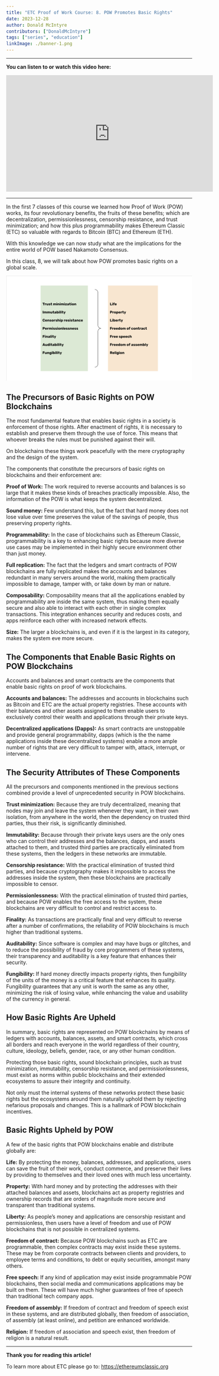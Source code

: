 ```yaml
---
title: "ETC Proof of Work Course: 8. POW Promotes Basic Rights"
date: 2023-12-28
author: Donald McIntyre
contributors: ["DonaldMcIntyre"]
tags: ["series", "education"]
linkImage: ./banner-1.png
---
```


---
**You can listen to or watch this video here:**

<iframe width="560" height="315" src="https://www.youtube.com/embed/-PihVFWCAvk?si=0S17Idezb6LNQzxv" title="YouTube video player" frameborder="0" allow="accelerometer; autoplay; clipboard-write; encrypted-media; gyroscope; picture-in-picture; web-share" allowfullscreen></iframe>

---

In the first 7 classes of this course we learned how Proof of Work (POW) works, its four revolutionary benefits, the fruits of these benefits; which are decentralization, permissionlessness, censorship resistance, and trust minimization; and how this plus programmability makes Ethereum Classic (ETC) so valuable with regards to Bitcoin (BTC) and Ethereum (ETH). 

With this knowledge we can now study what are the implications for the entire world of POW based Nakamoto Consensus.

In this class, 8, we will talk about how POW promotes basic rights on a global scale.

![](1.png)

## The Precursors of Basic Rights on POW Blockchains

The most fundamental feature that enables basic rights in a society is enforcement of those rights.  After enactment of rights, it is necessary to establish and preserve them through the use of force. This means that whoever breaks the rules must be punished against their will. 

On blockchains these things work peacefully with the mere cryptography and the design of the system.

The components that constitute the precursors of basic rights on blockchains and their enforcement are:

**Proof of Work:** The work required to reverse accounts and balances is so large that it makes these kinds of breaches practically impossible. Also, the information of the POW is what keeps the system decentralized.

**Sound money:** Few understand this, but the fact that hard money does not lose value over time preserves the value of the savings of people, thus preserving property rights.

**Programmability:** In the case of blockchains such as Ethereum Classic, programmability is a key to enhancing basic rights because more diverse use cases may be implemented in their highly secure environment other than just money.

**Full replication:** The fact that the ledgers and smart contracts of POW blockchains are fully replicated makes the accounts and balances redundant in many servers around the world, making them practically impossible to damage, tamper with, or take down by man or nature.

**Composability:** Composability means that all the applications enabled by programmability are inside the same system, thus making them equally secure and also able to interact with each other in single complex transactions. This integration enhances security and reduces costs, and apps reinforce each other with increased network effects.

**Size:** The larger a blockchains is, and even if it is the largest in its category, makes the system eve more secure. 

## The Components that Enable Basic Rights on POW Blockchains 

Accounts and balances and smart contracts are the components that enable basic rights on proof of work blockchains.

**Accounts and balances:** The addresses and accounts in blockchains such as Bitcoin and ETC are the actual property registries. These accounts with their balances and other assets assigned to them enable users to exclusively control their wealth and applications through their private keys.

**Decentralized applications (Dapps):** As smart contracts are unstoppable and provide general programmability, dapps (which is the the name applications inside these decentralized systems) enable a more ample number of rights that are very difficult to tamper with, attack, interrupt, or intervene.

## The Security Attributes of These Components

All the precursors and components mentioned in the previous sections combined provide a level of unprecedented security in POW blockchains.

**Trust minimization:** Because they are truly decentralized, meaning that nodes may join and leave the system whenever they want, in their own isolation, from anywhere in the world, then the dependency on trusted third parties, thus their risk, is significantly diminished.

**Immutability:** Because through their private keys users are the only ones who can control their addresses and the balances, dapps, and assets attached to them, and trusted third parties are practically eliminated from these systems, then the ledgers in these networks are immutable.

**Censorship resistance:** With the practical elimination of trusted third parties, and because cryptography makes it impossible to access the addresses inside the system, then these blockchains are practically impossible to censor.

**Permissionlessness:** With the practical elimination of trusted third parties, and because POW enables the free access to the system, these blockchains are very difficult to control and restrict access to.

**Finality:** As transactions are practically final and very difficult to reverse after a number of confirmations, the reliability of POW blockchains is much higher than traditional systems.
 
**Auditability:** Since software is complex and may have bugs or glitches, and to reduce the possibility of fraud by core programmers of these systems, their transparency and auditability is a key feature that enhances their security.

**Fungibility:** If hard money directly impacts property rights, then fungibility of the units of the money is a critical feature that enhances its quality. Fungibility guarantees that any unit is worth the same as any other, minimizing the risk of losing value, while enhancing the value and usability of the currency in general.

## How Basic Rights Are Upheld

In summary, basic rights are represented on POW blockchains by means of ledgers with accounts, balances, assets, and smart contracts, which cross all borders and reach everyone in the world regardless of their country, culture, ideology, beliefs, gender, race, or any other human condition. 

Protecting those basic rights, sound blockchain principles, such as trust minimization, immutability, censorship resistance, and permissionlessness, must exist as norms within public blockchains and their extended ecosystems to assure their integrity and continuity.

Not only must the internal systems of these networks protect these basic rights but the ecosystems around them naturally uphold them by rejecting nefarious proposals and changes. This is a hallmark of POW blockchain incentives.

## Basic Rights Upheld by POW

A few of the basic rights that POW blockchains enable and distribute globally are:

**Life:** By protecting the money, balances, addresses, and applications, users can save the fruit of their work, conduct commerce, and preserve their lives by providing to themselves and their loved ones with much less uncertainty.

**Property:** With hard money and by protecting the addresses with their attached balances and assets, blockchains act as property registries and ownership records that are orders of magnitude more secure and transparent than traditional systems. 

**Liberty:** As people’s money and applications are censorship resistant and permissionless, then users have a level of freedom and use of POW blockchains that is not possible in centralized systems.

**Freedom of contract:** Because POW blockchains such as ETC are programmable, then complex contracts may exist inside these systems. These may be from corporate contracts between clients and providers, to employee terms and conditions, to debt or equity securities, amongst many others.

**Free speech:** If any kind of application may exist inside programmable POW blockchains, then social media and communications applications may be built on them. These will have much higher guarantees of free of speech than traditional tech company apps.

**Freedom of assembly:** If freedom of contract and freedom of speech exist in these systems, and are distributed globally, then freedom of association, of assembly (at least online), and petition are enhanced worldwide.

**Religion:** If freedom of association and speech exist, then freedom of religion is a natural result.

---

**Thank you for reading this article!**

To learn more about ETC please go to: https://ethereumclassic.org
